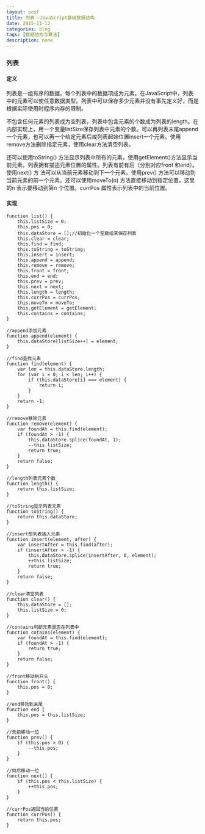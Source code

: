 ```yaml
---
layout: post
title: 列表——JavaScript基础数据结构
date: 2015-11-12
categories: blog
tags: [数据结构与算法]
description: none
---
```


### 列表

#### 定义

列表是一组有序的数据，每个列表中的数据项成为元素。在JavaScript中，列表中的元素可以使任意数据类型。列表中可以保存多少元素并没有事先定义好，而是根据实际使用时程序内存的限制。

不包含任何元素的列表成为空列表，列表中包含元素的个数成为列表的length。在内部实现上，用一个变量listSize保存列表中元素的个数。可以再列表末尾append一个元素，也可以再一个给定元素后或列表起始位置insert一个元素。使用remove方法删除指定元素，使用clear方法清空列表。

还可以使用toString() 方法显示列表中所有的元素，使用getElement()方法显示当前元素。列表拥有描述元素位置的属性。列表有前有后（分别对应front 和end）。使用next() 方
法可以从当前元素移动到下一个元素，使用prev() 方法可以移动到当前元素的前一个元素。还可以使用moveTo(n) 方法直接移动到指定位置，这里的n 表示要移动到第n 个位置。currPos 属性表示列表中的当前位置。

#### 实现

    function list() {
        this.listSize = 0;
        this.pos = 0;
        this.dataStore = [];//初始化一个空数组来保存列表
        this.clear = clear;
        this.find = find;
        this.toString = toString;
        this.insert = insert;
        this.append = append;
        this.remove = remove;
        this.front = front;
        this.end = end;
        this.prev = prev;
        this.next = next;
        this.length = length;
        this.currPos = currPos;
        this.moveTo = moveTo;
        this.getElement = getElement;
        this.contains = contains;
    }

    //append添加元素
    function append(element) {
        this.dataStore[listSize++] = element;
    }

    //find查找元素
    function find(element) {
        var len = this.dataStore.length;
        for (var i = 0; i < len; i++) {
            if (this.dataStore[i] === element) {
                return i;
            }
        }
        return -1;
    }

    //remove移除元素
    function remove(element) {
        var foundAt = this.find(element);
        if (foundAt > -1) {
            this.dataStore.splice(foundAt, 1);
            --this.listSize;
            return true;
        }
        return false;
    }

    //length列表元素个数
    function length() {
        return this.listSize;
    }

    //toString显示列表元素
    function toString() {
        return this.dataStore;
    }

    //insert想列表插入元素
    function insert(element, after) {
        var insertAfter = this.find(after);
        if (insertAfter > -1) {
            this.dataStore.splice(insertAfter, 0, element);
            ++this.listSize;
            return true;
        }
        return false;
    }

    //clear清空列表
    function clear() {
        this.dataStore = [];
        this.listSize = 0;
    }

    //contains判断元素是否在列表中
    function cotains(element) {
        var foundAt = this.find(element);
        if (foundAt > -1) {
            return true;
        }
        return false;
    }

    //front移动到开头
    function front() {
        this.pos = 0;
    }

    //end移动到末尾
    function end {
        this.pos = this.listSize;
    }

    //先前移动一位
    function prev() {
        if (this.pos > 0) {
            --this.pos;
        }
    }

    //向后移动一位
    function next() {
        if (this.pos < this.listSize) {
            ++this.pos;
        }
    }

    //currPos返回当前位置
    function currPos() {
        return this.pos;
    }
